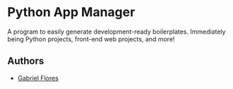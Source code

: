 # Python App Manager
A program to easily generate development-ready boilerplates. Immediately being Python projects, front-end web projects, and more!

## Authors

* [Gabriel Flores](https://github.com/rgabeflores)
